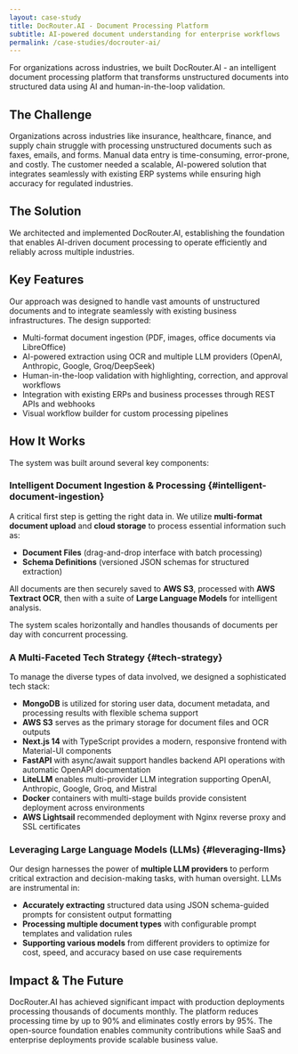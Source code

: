 ```yaml
---
layout: case-study
title: DocRouter.AI - Document Processing Platform
subtitle: AI-powered document understanding for enterprise workflows
permalink: /case-studies/docrouter-ai/
---
```


For organizations across industries, we built DocRouter.AI - an intelligent document processing platform that transforms unstructured documents into structured data using AI and human-in-the-loop validation.

## The Challenge

Organizations across industries like insurance, healthcare, finance, and supply chain struggle with processing unstructured documents such as faxes, emails, and forms. Manual data entry is time-consuming, error-prone, and costly. The customer needed a scalable, AI-powered solution that integrates seamlessly with existing ERP systems while ensuring high accuracy for regulated industries.

## The Solution

We architected and implemented DocRouter.AI, establishing the foundation that enables AI-driven document processing to operate efficiently and reliably across multiple industries.

## Key Features

Our approach was designed to handle vast amounts of unstructured documents and to integrate seamlessly with existing business infrastructures. The design supported:
* Multi-format document ingestion (PDF, images, office documents via LibreOffice)
* AI-powered extraction using OCR and multiple LLM providers (OpenAI, Anthropic, Google, Groq/DeepSeek)
* Human-in-the-loop validation with highlighting, correction, and approval workflows
* Integration with existing ERPs and business processes through REST APIs and webhooks
* Visual workflow builder for custom processing pipelines

## How It Works
The system was built around several key components:

### Intelligent Document Ingestion & Processing {#intelligent-document-ingestion}

A critical first step is getting the right data in. We utilize **multi-format document upload** and **cloud storage** to process essential information such as:

- **Document Files** (drag-and-drop interface with batch processing)
- **Schema Definitions** (versioned JSON schemas for structured extraction)

All documents are then securely saved to **AWS S3**, processed with **AWS Textract OCR**, then with a suite of **Large Language Models** for intelligent analysis.

The system scales horizontally and handles thousands of documents per day with concurrent processing.

### A Multi-Faceted Tech Strategy {#tech-strategy}

To manage the diverse types of data involved, we designed a sophisticated tech stack:

- **MongoDB** is utilized for storing user data, document metadata, and processing results with flexible schema support
- **AWS S3** serves as the primary storage for document files and OCR outputs
- **Next.js 14** with TypeScript provides a modern, responsive frontend with Material-UI components
- **FastAPI** with async/await support handles backend API operations with automatic OpenAPI documentation
- **LiteLLM** enables multi-provider LLM integration supporting OpenAI, Anthropic, Google, Groq, and Mistral
- **Docker** containers with multi-stage builds provide consistent deployment across environments
- **AWS Lightsail** recommended deployment with Nginx reverse proxy and SSL certificates

### Leveraging Large Language Models (LLMs) {#leveraging-llms}

Our design harnesses the power of **multiple LLM providers** to perform critical extraction and decision-making tasks, with human oversight. LLMs are instrumental in:

- **Accurately extracting** structured data using JSON schema-guided prompts for consistent output formatting
- **Processing multiple document types** with configurable prompt templates and validation rules
- **Supporting various models** from different providers to optimize for cost, speed, and accuracy based on use case requirements

## Impact & The Future
DocRouter.AI has achieved significant impact with production deployments processing thousands of documents monthly. The platform reduces processing time by up to 90% and eliminates costly errors by 95%. The open-source foundation enables community contributions while SaaS and enterprise deployments provide scalable business value.
